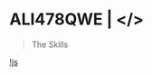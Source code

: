# ALI478QWE | </> 

> The Skills


[!js](https://img.icons8.com/?size=100&id=tGvHBPJaKqEd&format=png&color=000000)